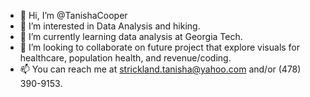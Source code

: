 - 👋 Hi, I’m @TanishaCooper
- 👀 I’m interested in Data Analysis and hiking.
- 🌱 I’m currently learning data analysis at Georgia Tech.
- 💞️ I’m looking to collaborate on future project that explore visuals for healthcare, population health, and revenue/coding.
- 📫 You can reach me at strickland.tanisha@yahoo.com and/or (478) 390-9153.

<!---
TanishaCooper/TanishaCooper is a ✨ special ✨ repository because its `README.md` (this file) appears on your GitHub profile.
You can click the Preview link to take a look at your changes.
--->
